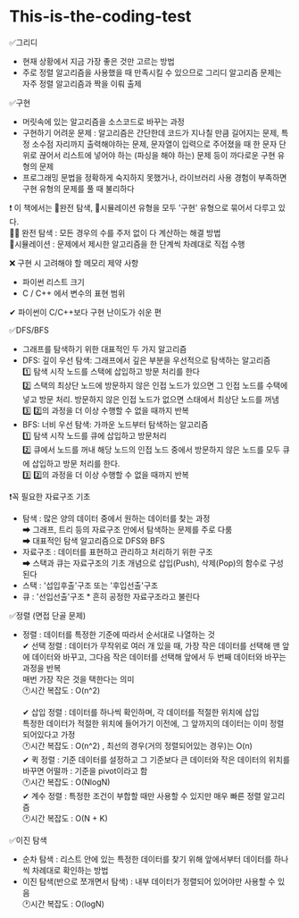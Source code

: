 # This-is-the-coding-test

✅그리디

- 현재 상황에서 지금 가장 좋은 것만 고르는 방법
- 주로 정렬 알고리즘을 사용했을 때 만족시킬 수 있으므로 그리디 알고리즘 문제는 자주 정렬 알고리즘과 짝을 이뤄 출제

✅구현

- 머릿속에 있는 알고리즘을 소스코드로 바꾸는 과정
- 구현하기 어려운 문제 : 알고리즘은 간단한데 코드가 지나칠 만큼 길어지는 문제, 특정 소수점 자리까지 출력해야하는 문제, 문자열이 입력으로 주어졌을 때 한 문자 단위로 끊어서 리스트에 넣어야 하는 (파싱을 해야 하는) 문제 등이 까다로운 구현 유형의 문제
- 프로그래밍 문법을 정확하게 숙지하지 못했거나, 라이브러리 사용 경험이 부족하면 구현 유형의 문제를 풀 때 불리하다  

❗ 이 책에서는 🙆‍완전 탐색, 🙆‍시뮬레이션 유형을 모두 '구현' 유형으로 묶어서 다루고 있다.  
🙆‍♀️ 완전 탐색 : 모든 경우의 수를 주저 없이 다 계산하는 해결 방법  
🙆‍ 시뮬레이션 : 문제에서 제시한 알고리즘을 한 단계씩 차례대로 직접 수행  

❌ 구현 시 고려해야 할 메모리 제약 사항
- 파이썬 리스트 크기
- C / C++ 에서 변수의 표현 범위

✔ 파이썬이 C/C++보다 구현 난이도가 쉬운 편

✅DFS/BFS

- 그래프를 탐색하기 위한 대표적인 두 가지 알고리즘
- DFS: 깊이 우선 탐색: 그래프에서 깊은 부분을 우선적으로 탐색하는 알고리즘  
  1️⃣ 탐색 시작 노드를 스택에 삽입하고 방문 처리를 한다  
  2️⃣ 스택의 최상단 노드에 방문하지 않은 인접 노드가 있으면 그 인접 노드를 수택에 넣고 방문 처리. 방문하지 않은 인접 노드가 없으면 스태에서 최상단 노드를 꺼냄  
  3️⃣ 2️⃣의 과정을 더 이상 수행할 수 없을 때까지 반복  
- BFS: 너비 우선 탐색: 가까운 노드부터 탐색하는 알고리즘  
  1️⃣ 탐색 시작 노드를 큐에 삽입하고 방문처리  
  2️⃣ 큐에서 노드를 꺼내 해당 노드의 인접 노드 중에서 방문하지 않은 노드를 모두 큐에 삽입하고 방문 처리를 한다.  
  3️⃣ 2️⃣의 과정을 더 이상 수행할 수 없을 때까지 반복  

❗꼭 필요한 자료구조 기초
- 탐색 : 많은 양의 데이터 중에서 원하는 데이터를 찾는 과정  
  ➡ 그래프, 트리 등의 자료구조 안에서 탐색하는 문제를 주로 다룸  
  ➡ 대표적인 탐색 알고리즘으로 DFS와 BFS  
- 자료구조 : 데이터를 표현하고 관리하고 처리하기 위한 구조  
  ➡ 스택과 큐는 자료구조의 기초 개념으로 삽입(Push), 삭제(Pop)의 함수로 구성된다  
- 스택 : '섭입후출'구조 또는 '후입선출'구조
- 큐 : '선입선출'구조 * 흔히 공정한 자료구조라고 불린다

✅정렬 (면접 단골 문제)
- 정렬 : 데이터를 특정한 기준에 따라서 순서대로 나열하는 것  
  ✔ 선택 정렬 : 데이터가 무작위로 여러 개 있을 때, 가장 작은 데이터를 선택해 맨 앞에 데이터와 바꾸고, 그다음 작은 데이터를 선택해 앞에서 두 번째 데이터와 바꾸는 과정을 반복  
                매번 가장 작은 것을 택한다는 의미  
                🕐시간 복잡도 : O(n^2)  
  
  ✔ 삽입 정렬 : 데이터를 하나씩 확인하며, 각 데이터를 적절한 위치에 삽입  
                특정한 데이터가 적절한 위치에 들어가기 이전에, 그 앞까지의 데이터는 이미 정렬되어있다고 가정  
                🕐시간 복잡도 : O(n^2) , 최선의 경우(거의 정렬되어있는 경우)는 O(n)  
  ✔ 퀵 정렬 : 기준 데이터를 설정하고 그 기준보다 큰 데이터와 작은 데이터의 위치를 바꾸면 어떨까 : 기준을 pivot이라고 함  
              🕐시간 복잡도 : O(NlogN)  
  ✔ 계수 정렬 : 특정한 조건이 부합할 때만 사용할 수 있지만 매우 빠른 정렬 알고리즘  
              🕐시간 복잡도 : O(N + K)  

✅이진 탐색
- 순차 탐색 : 리스트 안에 있는 특정한 데이터를 찾기 위해 앞에서부터 데이터를 하나씩 차례대로 확인하는 방법
- 이진 탐색(반으로 쪼개면서 탐색) : 내부 데이터가 정렬되어 있어야만 사용할 수 있음  
  🕐시간 복잡도 : O(logN) 
